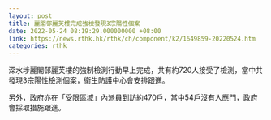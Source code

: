 ```yaml
---
layout: post
title: 麗閣邨麗芙樓完成強檢發現3宗陽性個案
date: 2022-05-24 08:19:29.000000000 +08:00
link: https://news.rthk.hk/rthk/ch/component/k2/1649859-20220524.htm
categories: rthk
---
```


深水埗麗閣邨麗芙樓的強制檢測行動早上完成，共有約720人接受了檢測，當中共發現3宗陽性檢測個案，衞生防護中心會安排跟進。 

另外，政府亦在「受限區域」內派員到訪約470戶，當中54戶沒有人應門，政府會採取措施跟進。
